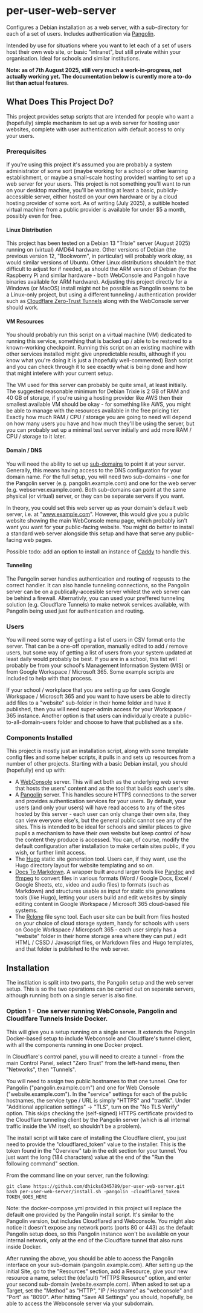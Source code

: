 # per-user-web-server
Configures a Debian installation as a web server, with a sub-directory for each of a set of users. Includes authentication via [Pangolin](https://github.com/fosrl/pangolin).

Intended by use for situations where you want to let each of a set of users host their own web site, or basic "intranet", but still private within your organisation. Ideal for schools and similar institutions.

**Note: as of 7th August 2025, still very much a work-in-progress, not actually working yet. The documentation below is curently more a to-do list than actual features.**

## What Does This Project Do?
This project provides setup scripts that are intended for people who want a (hopefully) simple mechanism to set up a web server for hosting user websites, complete with user authentication with default access to only your users.

### Prerequisites
If you're using this project it's assumed you are probably a system administrator of some sort (maybe working for a school or other learning establishment, or maybe a small-scale hosting provider) wanting to set up a web server for your users. This project is not something you'll want to run on your desktop machine, you'll be wanting at least a basic, publicly-accessible server, either hosted on your own hardware or by a cloud hosting provider of some sort. As of writing (July 2025), a suitible hosted virtual machine from a public provider is available for under $5 a month, possibly even for free.

#### Linux Distribution
This project has been tested on a Debian 13 "Trixie" server (August 2025) running on (virtual) AMD64 hardware. Other versions of Debian (the previous version 12, "Bookworm", in particular) will probably work okay, as would similar versions of Ubuntu. Other Linux distributions shouldn't be that difficult to adjust for if needed, as should the ARM version of Debian (for the Raspberry Pi and similar hardware - both WebConsole and Pangolin have binaries available for ARM hardware). Adjusting this project directly for a Windows (or MacOS) install might not be possible as Pangolin seems to be a Linux-only project, but using a different tunneling / authentication provider such as [Cloudflare Zero-Trust Tunnels](https://developers.cloudflare.com/cloudflare-one/connections/connect-networks/) along with the WebConsole server should work.

#### VM Resources
You should probably run this script on a virtual machine (VM) dedicated to running this service, something that is backed up / able to be restored to a known-working checkpoint. Running this script on an existing machine with other services installed might give unpredictable results, although if you know what you're doing it is just a (hopefully well-commented) Bash script and you can check through it to see exactly what is being done and how that might intefere with your current setup.

The VM used for this server can probably be quite small, at least initially. The suggested reasonable minimum for Debian Trixie is 2 GB of RAM and 40 GB of storage, if you're using a hosting provider like AWS then their smallest available VM should be okay - for something like AWS, you might be able to manage with the resources available in the free pricing tier. Exactly how much RAM / CPU / storage you are going to need will depend on how many users you have and how much they'll be using the server, but you can probably set up a minimal test server initially and add more RAM / CPU / storage to it later.

#### Domain / DNS
You will need the ability to set up [sub-domains](https://en.wikipedia.org/wiki/Subdomain) to point it at your server. Generally, this means having access to the DNS configuration for your domain name. For the full setup, you will need two sub-domains - one for the Pangolin server (e.g. pangolin.example.com) and one for the web server (e.g. webserver.example.com). Both sub-domains can point at the same physical (or virtual) server, or they can be separate servers if you want.

In theory, you could set this web server up as your domain's default web server, i.e. at "www.example.com". However, this would give you a public website showing the main WebConsole menu page, which probably isn't want you want for your public-facing website. You might do better to install a standard web server alongside this setup and have that serve any public-facing web pages.

Possible todo: add an option to install an instance of [Caddy](https://caddyserver.com/) to handle this.

#### Tunneling
The Pangolin server handles authentication and routing of reqeusts to the correct handler. It can also handle tunneling connections, so the Pangolin server can be on a publically-accesible server whilest the web server can be behind a firewall. Alternativly, you can used your preffered tunneling solution (e.g. Cloudflare Tunnels) to make netwok services available, with Pangolin being used just for authentication and routing.

### Users
You will need some way of getting a list of users in CSV format onto the server. That can be a one-off operation, manually edited to add / remove users, but some way of getting a list of users from your system updated at least daily would probably be best. If you are in a school, this list will probably be from your school's Management Information System (MIS) or from Google Workspace / Microsoft 365. Some example scripts are included to help with that process.

If your school / workplace that you are setting up for uses Google Workspace / Microsoft 365 and you want to have users be able to directly add files to a "website" sub-folder in their home folder and have it published, then you will need super-admin access for your Workspace / 365 instance. Another option is that users can individually create a public-to-all-domain-users folder and choose to have that published as a site.

### Components Installed
This project is mostly just an installation script, along with some template config files and some helper scripts, it pulls in and sets up resources from a number of other projects. Starting with a basic Debian install, you should (hopefully) end up with:
- A [WebConsole](https://github.com/dhicks6345789/web-console) server. This will act both as the underlying web server that hosts the users' content and as the tool that builds each user's site.
- A [Pangolin](https://github.com/fosrl/pangolin) server. This handles secure HTTPS connections to the server and provides authentication services for your users. By default, your users (and only your users) will have read access to any of the sites hosted by this server - each user can only change their own site, they can view everyone else's, but the general public cannot see any of the sites. This is intended to be ideal for schools and similar places to give pupils a mechanism to have their own website but keep control of how the content they produce is accessed. You can, of course, modify the default configuration after installation to make certain sites public, if you wish, or further limit access.
- The [Hugo](https://gohugo.io/) static site generation tool. Users can, if they want, use the Hugo directory layout for website templating and so on.
- [Docs To Markdown](https://github.com/dhicks6345789/docs-to-markdown/tree/WebconsoleUpdate). A wrapper built around larger tools like [Pandoc](https://pandoc.org/) and [ffmpeg](https://ffmpeg.org/) to convert files in various formats (Word / Google Docs, Excel / Google Sheets, etc, video and audio files) to formats (such as Markdown) and structures usable as input for static site generations tools (like Hugo), letting your users build and edit websites by simply editing content in Google Workspace / Microsoft 365 cloud-based file systems.
- The [Rclone](https://rclone.org/) file sync tool. Each user site can be built from files hosted on your choice of cloud storage system, handy for schools with users on Google Workspace / Micropsoft 365 - each user simply has a "website" folder in their home storage area where they can put / edit HTML / CSSD / Javascript files, or Markdown files and Hugo templates, and that folder is published to the web server.

## Installation
The instllation is split into two parts, the Pangolin setup and the web server setup. This is so the two operations can be carried out on separate servers, although running both on a single server is also fine.

### Option 1 - One server running WebConsole, Pangolin and Cloudlfare Tunnels Inside Docker.
This will give you a setup running on a single server. It extends the Pangolin Docker-based setup to include Webconsole and Cloudflare's tunnel client, with all the components running in one Docker project.

In Cloudflare's control panel, you will need to create a tunnel - from the main Control Panel, select "Zero Trust" from the left-hand menu, then "Networks", then "Tunnels".

You will need to assign two public hostnames to that one tunnel. One for Pangolin ("pangolin.example.com") and one for Web Console ("website.example.com"). In the "service" settings for each of the public hostnames, the service type / URL is simply "HTTPS" and "traefik". Under "Additional application settings" -> "TLS", turn on the "No TLS Verify" option. This skips checking the (self-signed) HTTPS certificate provided to the Cloudflare tunneling client by the Pangolin server (which is all internal traffic inside the VM itself, so shouldn't be a problem).

The install script will take care of installing the Cloudflare client, you just need to provide the "cloudflared_token" value to the installer. This is the token found in the "Overview" tab in the edit section for your tunnel. You just want the long (184 characters) value at the end of the "Run the following command" section.

From the command line on your server, run the following:
```
git clone https://github.com/dhicks6345789/per-user-web-server.git
bash per-user-web-server/install.sh -pangolin -cloudflared_token TOKEN_GOES_HERE
```
Note: the docker-compose.yml provided in this project will replace the default one provided by the Pangolin install script. It's similar to the Pangolin version, but includes Cloudflared and Webconsole. You might also notice it doesn't expose any network ports (ports 80 or 443) as the default Pangolin setup does, so this Pangolin instance won't be available on your internal network, only at the end of the Cloudflare tunnel that also runs inside Docker.

After running the above, you should be able to access the Pangolin interface on your sub-domain (pangolin.example.com). After setting up the initial Site, go to the "Resources" section, add a Resource, give your new resource a name, select the (default) "HTTPS Resource" option, and enter your second sub-domain (website.example.com). When asked to set up a Target, set the "Method" as "HTTP", "IP / Hostname" as "webconsole" and "Port" as "8090". After hitting "Save All Settings" you should, hopefully, be able to access the Webconsole server via your subdomain.
